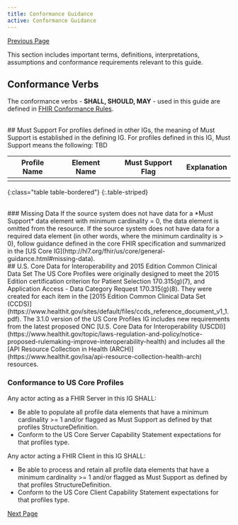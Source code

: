 ```yaml
---
title: Conformance Guidance
active: Conformance Guidance
---
```


[Previous Page](Security_and_Consent.html)



This section includes important terms, definitions, interpretations, assumptions and conformance requirements relevant to this guide.

## Conformance Verbs
The conformance verbs - **SHALL, SHOULD, MAY** - used in this guide are defined in [FHIR Conformance Rules](/http://hl7.org/fhir/R4/conformance-rules.html).


<br>
## Must Support
For profiles defined in other IGs, the meaning of Must Support is established in the defining IG.
For profiles defined in this IG, Must Support means the following:
TBD

| Profile Name | Element Name | Must Support Flag | Explanation |
|--------------|----------------|-------------------|-------------|
|              |                |                   |             |
{:class="table table-bordered"}
{:.table-striped}

<br>
### Missing Data
If the source system does not have data for a *Must Support* data element with minimum cardinality = 0, the data element is omitted from the resource. If the source system does not have data for a required data element (in other words, where the minimum cardinality is > 0), follow guidance defined in the core FHIR specification and summarized in the [US Core IG](http://hl7.org/fhir/us/core/general-guidance.html#missing-data). 

<br>
## U.S. Core Data for Interoperability and 2015 Edition Common Clinical Data Set
The US Core Profiles were originally designed to meet the 2015 Edition certification criterion for Patient Selection 170.315(g)(7), and Application Access - Data Category Request 170.315(g)(8). They were created for each item in the [2015 Edition Common Clinical Data Set (CCDS)](https://www.healthit.gov/sites/default/files/ccds_reference_document_v1_1.pdf). The 3.1.0 version of the US Core Profiles IG includes new requirements from the latest proposed ONC [U.S. Core Data for Interoperability (USCDI)](https://www.healthit.gov/topic/laws-regulation-and-policy/notice-proposed-rulemaking-improve-interoperability-health) and includes all the [API Resource Collection in Health (ARCH)](https://www.healthit.gov/isa/api-resource-collection-health-arch) resources.

<br>

### Conformance to US Core Profiles
Any actor acting as a FHIR Server in this IG SHALL:
*	Be able to populate all profile data elements that have a minimum cardinality >= 1 and/or flagged as Must Support as defined by that profiles StructureDefinition.
*	Conform to the US Core Server Capability Statement expectations for that profiles type.

Any actor acting a FHIR Client in this IG SHALL: 
*	Be able to process and retain all profile data elements that have a minimum cardinality >= 1 and/or flagged as Must Support as defined by that profiles StructureDefinition.
*	Conform to the US Core Client Capability Statement expectations for that profiles type.



[Next Page](Naming_Conventions_for_Gravity_FHIR_Artifacts_and_Placeholder_Codes.html)